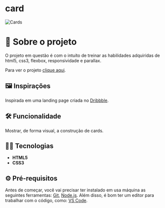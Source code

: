 # card
 
![Cards](https://user-images.githubusercontent.com/87915108/150845819-e405c20b-e155-46e7-9d1a-e8b250ed4534.gif)

# :triangular_ruler: Sobre o projeto

O projeto em questão é com o intuíto de treinar as habilidades adquiridas de html5, css3, flexbox, responsividade e parallax.

Para ver o projeto [clique aqui](https://pablosilva23.github.io/card/).

## :framed_picture: Inspirações

Inspirada em uma landing page criada no [Dribbble](https://dribbble.com/shots).

## :hammer_and_wrench: Funcionalidade

Mostrar, de forma visual, a construção de cards. 

## :man_technologist: Tecnologias

* **HTML5**
* **CSS3**

## :gear: Pré-requisitos

Antes de começar, você vai precisar ter instalado em usa máquina as seguintes ferramentas: [Git](https://git-scm.com/), [Node.js](https://nodejs.org/en/). Além disso, é bom ter um editor para trabalhar com o código, como: [VS Code](https://code.visualstudio.com/).
